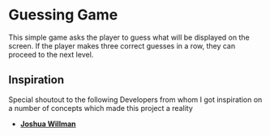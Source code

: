 # Guessing Game
This simple game asks the player to guess what will be displayed on the screen. 
If the player makes three correct guesses in a row, they can proceed to the next level. 

## Inspiration 
Special shoutout to the following Developers from whom I got inspiration on a number of concepts which 
made this project a reality 

- [**Joshua Willman**](https://github.com/Apress/Beginning-PyQt--second-edition)